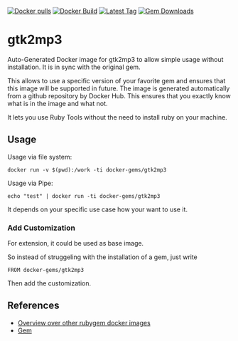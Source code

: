 [![Docker pulls](https://img.shields.io/docker/pulls/rubygem/gtk2mp3.svg)](https://hub.docker.com/r/rubygem/gtk2mp3/)
[![Docker Build](https://img.shields.io/docker/automated/rubygem/gtk2mp3.svg)](https://hub.docker.com/r/rubygem/gtk2mp3/)
[![Latest Tag](https://img.shields.io/github/tag/docker-rubygem/gtk2mp3.svg)](https://hub.docker.com/r/rubygem/gtk2mp3/)
[![Gem Downloads](https://img.shields.io/gem/dt/gtk2mp3.svg)](https://rubygems.org/gems/gtk2mp3/)
# gtk2mp3

Auto-Generated Docker image for gtk2mp3 to allow simple usage without installation.
It is in sync with the original gem.

This allows to use a specific version of your favorite gem and ensures that this image will be supported in future.
The image is generated automatically from a github repository by Docker Hub.
This ensures that you exactly know what is in the image and what not.

It lets you use Ruby Tools without the need to install ruby on your machine.

## Usage

Usage via file system:

`docker run -v $(pwd):/work -ti docker-gems/gtk2mp3`

Usage via Pipe:

`echo "test" | docker run -ti docker-gems/gtk2mp3`

It depends on your specific use case how your want to use it.

### Add Customization

For extension, it could be used as base image.

So instead of struggeling with the installation of a gem, just write

`FROM docker-gems/gtk2mp3`

Then add the customization.

## References

 - [Overview over other rubygem docker images](https://github.com/thinkbot/docker-rubygem)
 - [Gem](https://rubygems.org/gems/gtk2mp3/)
